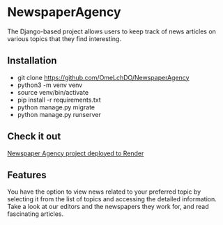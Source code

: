 # NewspaperAgency

The Django-based project allows users to keep track of news articles on various topics that they find interesting.

## Installation
- git clone https://github.com/OmeLchDO/NewspaperAgency
- python3 -m venv venv
- source venv/bin/activate
- pip install -r requirements.txt
- python manage.py migrate
- python manage.py runserver

## Check it out
[Newspaper Agency project deployed to Render](https://newspaperagency.onrender.com/)

## Features
You have the option to view news related to your preferred topic by selecting it from the list of topics and accessing the detailed information. Take a look at our editors and the newspapers they work for, and read fascinating articles.

